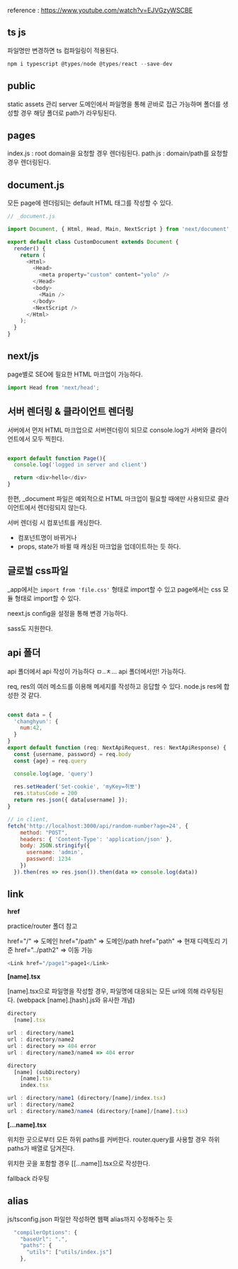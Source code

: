 reference : https://www.youtube.com/watch?v=EJVGzyWSCBE

## ts js

파일명만 변경하면 ts 컴파일링이 적용된다.

```js
npm i typescript @types/node @types/react --save-dev
```

## public
 
static assets 관리
server 도메인에서 파일명을 통해 곧바로 접근 가능하며
폴더를 생성할 경우 해당 폴더로 path가 라우팅된다.

## pages

index.js : root domain을 요청할 경우 렌더링된다.
path.js : domain/path를 요청할 경우 렌더링된다.

## document.js

모든 page에 렌더링되는 default HTML 태그를 작성할 수 있다.
```js
// _document.js

import Document, { Html, Head, Main, NextScript } from 'next/document';

export default class CustomDocument extends Document {
  render() {
    return (
      <Html>
        <Head>
          <meta property="custom" content="yolo" />
        </Head>
        <body>
          <Main />
        </body>
        <NextScript />
      </Html>
    );
  }
}

```

## next/js

page별로 SEO에 필요한 HTML 마크업이 가능하다.

```js
import Head from 'next/head';
```

## 서버 렌더링 & 클라이언트 렌더링

서버에서 먼저 HTML 마크업으로 서버렌더링이 되므로 console.log가 서버와 클라이언트에서 모두 찍힌다. 

```js

export default function Page(){
  console.log('logged in server and client')

  return <div>hello</div>
}

```

한편, _document 파일은 예외적으로 HTML 마크업이 필요할 때에만 사용되므로
클라이언트에서 렌더링되지 않는다. 

서버 렌더링 시 컴포넌트를 캐싱한다.
- 컴포넌트명이 바뀌거나
- props, state가 바뀔 때 캐싱된 마크업을 업데이트하는 듯 하다.

## 글로벌 css파일

_app에서는 `import from 'file.css'` 형태로 import할 수 있고
page에서는 css 모듈 형태로 import할 수 있다.

neext.js config을 설정을 통해 변경 가능하다. 

sass도 지원한다.

## api 폴더

api 폴더에서 api 작성이 가능하다 ㅁ..ㅊ...
api 폴더에서만! 가능하다.

req, res의 여러 메소드를 이용해 메세지를 작성하고 응답할 수 있다.
node.js res에 합성한 것 같다.

```js

const data = {
  'changhyun': {
    num:42,
  }
}
export default function (req: NextApiRequest, res: NextApiResponse) {
  const {username, password} = req.body
  const {age} = req.query

  console.log(age, 'query')
  
  res.setHeader('Set-cookie', 'myKey=취뽀')
  res.statusCode = 200
  return res.json({ data[username] });
}

// in client,
fetch('http://localhost:3000/api/random-number?age=24', {
    method: "POST",
    headers: { 'Content-Type': 'application/json' }, 
    body: JSON.stringify({
      username: 'admin',
      password: 1234 
    })
  }).then(res => res.json()).then(data => console.log(data))
```

## link

**href**

practice/router 폴더 참고

href="/" => 도메인
href="/path" => 도메인/path
href="path" => 현재 디렉토리 기준
href="../path2" => 이동 가능

```js
<Link href="/page1">page1</Link>
```

**[name].tsx**

[name].tsx으로 파일명을 작성할 경우, 파일명에 대응되는 모든 url에 의해 라우팅된다. (webpack [name].[hash].js와 유사한 개념)

```js
directory
  [name].tsx

url : directory/name1
url : directory/name2
url : directory => 404 error
url : directory/name3/name4 => 404 error

directory
  [name] (subDirectory)
    [name].tsx
    index.tsx 

url : directory/name1 (directory/[name]/index.tsx)
url : directory/name2 
url : directory/name3/name4 (directory/[name]/[name].tsx)
```

**[...name].tsx**

위치한 곳으로부터 모든 하위 paths를 커버한다.
router.query를 사용할 경우 하위 paths가 배열로 담겨진다.

위치한 곳을 포함할 경우 [[...name]].tsx으로 작성한다.

fallback 라우팅


## alias

js/tsconfig.json 파일만 작성하면 웹팩 alias까지 수정해주는 듯

```js
  "compilerOptions": {
    "baseUrl": ".",
    "paths": {
      "utils": ["utils/index.js"]
    },
```

